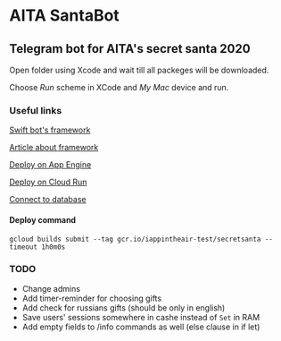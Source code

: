 # AITA SantaBot

## Telegram bot for AITA's secret santa 2020

Open folder using Xcode and wait till all packeges will be downloaded.

Choose *Run* scheme in XCode and *My Mac* device and run.

### Useful links

[Swift bot's framework](https://github.com/givip/Telegrammer)

[Article about framework](https://habr.com/ru/post/416023/)

[Deploy on App Engine](https://www.alfianlosari.com/posts/serverless-google-app-engine-with-custom-docker-and-swift-vapor/)

[Deploy on Cloud Run](https://medium.com/@cweinberger/serverless-server-side-swift-using-google-cloud-run-2b314ce74293)

[Connect to database](https://cloud.google.com/sql/docs/mysql/connect-run#java)

#### Deploy command

`gcloud builds submit --tag gcr.io/iappintheair-test/secretsanta --timeout 1h0m0s`

### TODO
* Change admins
* Add timer-reminder for choosing gifts
* Add check for russians gifts (should be only in english)
* Save users' sessions somewhere in cashe instead of `Set` in RAM
* Add empty fields to /info commands as well (else clause in if let)
